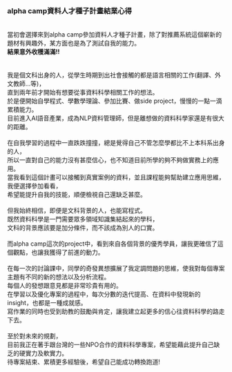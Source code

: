 ### alpha camp資料人才種子計畫結業心得 ###

<br>當初會選擇來到alpha camp參加資料人才種子計畫，除了對推薦系統這個嶄新的題材有興趣外，某方面也是為了測試自我的能力。
<br>**結果意外收穫滿滿!!**
<br>
<br>
<br>我是個文科出身的人，從學生時期到出社會接觸的都是語言相關的工作(翻譯、外文教師...等)，
<br>直到兩年前才開始有想要從事資料科學相關工作的想法。
<br>於是便開始自學程式、學數學理論、參加比賽、做side project，慢慢的一點一滴累積能力。
<br>目前進入AI語音產業，成為NLP資料管理師，但是離想做的資料科學家還是有很大的距離。
<br>
<br>在自我學習的過程中一直跌跌撞撞，總是覺得自己不管怎麼學都比不上本科系出身的人，
<br>所以一直對自己的能力沒有甚麼信心，也不知道目前所學的夠不夠做實務上的應用。
<br>當我看到這個計畫可以接觸到真實案例的資料，並且課程能夠幫助建立應用思維，我便選擇參加看看，
<br>希望能提升自我的技能，順便檢視自己還缺乏甚麼。
<br>
<br>但我始終相信，即便是文科背景的人，也能寫程式。
<br>既然資料科學是一門需要眾多領域知識集結起來的學科，
<br>文科的背景應該要是加分條件，而不該成為別人的口實。
<br>
<br>而alpha camp這次的project中，看到來自各個背景的優秀學員，讓我更確信了這個觀點，也讓我獲得了前進的動力。
<br>
<br>在每一次的討論課中，同學的奇發異想擴展了我定調問題的思維，使我對每個專案主題有不同的新的想法以及分析流程。
<br>每個人的發想跟意見都是非常珍貴有用的。
<br>在學習以及優化專案的過程中，每次分數的迭代提高、在資料中發現新的insight，也都是一種成就感。
<br>寫作業的同時也受到助教的鼓勵與肯定，讓我建立起更多的信心往資料科學的路走下去。
<br>
<br>至於對未來的規劃，
<br>目前我正在著手跟台灣的一些NPO合作的資料科學專案，希望能藉此提升自己缺乏的硬實力及軟實力。
<br>待專案結束、累積更多經驗後，希望自己能成功轉換跑道!


